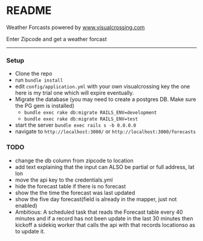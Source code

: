 # README

Weather Forcasts powered by www.visualcrossing.com

Enter Zipcode and get a weather forcast 


----
### Setup
- Clone the repo
- run `bundle install`
- edit `config/application.yml` with your own visualcrossing key the one here is my trial one which will expire eventually.
- Migrate the database (you may need to create a postgres DB. Make sure the PG gem is installed)
  - `bundle exec rake db:migrate RAILS_ENV=development`
  - `bundle exec rake db:migrate RAILS_ENV=test`
- start the server `bundle exec rails s -b 0.0.0.0`
- navigate to `http://localhost:3000/` or `http://localhost:3000/forecasts`

### TODO
- change the db column from zipcode to location
- add text explaining that the input can ALSO be partial or full address, lat lon
- move the api key to the credentials.yml
- hide the forecast table if there is no forecast
- show the the time the forecast was last updated
- show the five day forecast(field is already in the mapper, just not enabled)
- Ambitious: A scheduled task that reads the Forecast table every 40 minutes and if a record has not been update in the last 30 minutes then kickoff a sidekiq worker that calls the api with that records locationso as to update it.
